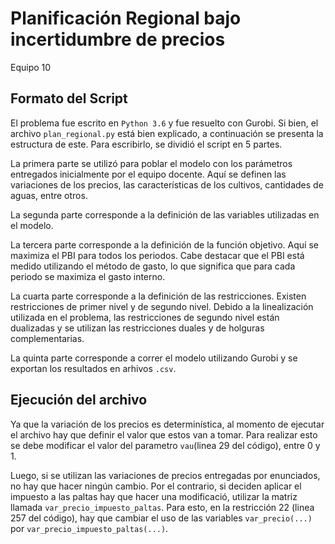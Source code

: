 # Planificación Regional bajo incertidumbre de precios
Equipo 10

## Formato del Script

El problema fue escrito en `Python 3.6` y fue resuelto con Gurobi. Si bien, el archivo `plan_regional.py` está bien explicado, a continuación se presenta la estructura de este. 
Para escribirlo, se dividió el script en 5 partes. 

La primera parte se utilizó para poblar el modelo con los parámetros entregados inicialmente por el equipo docente. Aquí se definen las variaciones de los precios, las características de los cultivos, cantidades de aguas, entre otros.

La segunda parte corresponde a la definición de las variables utilizadas en el modelo. 

La tercera parte corresponde a la definición de la función objetivo. Aquí se maximiza el PBI para todos los periodos. Cabe destacar que el PBI está medido utilizando el método de gasto, lo que significa que para cada periodo se maximiza el gasto interno.

La cuarta parte corresponde a la definición de las restricciones. Existen restricciones de primer nivel y de segundo nivel. Debido a la linealización utilizada en el problema, las restricciones de segundo nivel están dualizadas y se utilizan las restricciones duales y de holguras complementarias.

La quinta parte corresponde a correr el modelo utilizando Gurobi y se exportan los resultados en arhivos `.csv`.

## Ejecución del archivo

Ya que la variación de los precios es determinística, al momento de ejecutar el archivo hay que definir el valor que estos van a tomar. Para realizar esto se debe modificar el valor del parametro `vau`(linea 29 del código), entre 0 y 1.
 
Luego, si se utilizan las variaciones de precios entregadas por enunciados, no hay que hacer ningún cambio. Por el contrario, si deciden aplicar el impuesto a las paltas hay que hacer una modificació, utilizar la matriz llamada `var_precio_impuesto_paltas`. Para esto, en la restricción 22 (linea 257 del código), hay que cambiar el uso de las variables `var_precio(...)` por `var_precio_impuesto_paltas(...)`.

